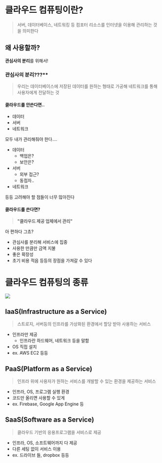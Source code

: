 # 클라우드 컴퓨팅이란?
> 서버, 데이터베이스, 네트워킹 등 컴포터 리소스를 인터넷을 이용해 관리하는 것을 의미한다

## 왜 사용할까?
**관심사의 분리**를 위해서!

### 관심사의 분리???**  
> 우리는 데이터베이스에 저장된 데이터를 원하는 형태로 가공해 네트워크를 통해 사용자에게 전달하는 것

#### 클라우드를 안쓴다면..
- 데이터
- 서버
- 네트워크  

모두 내가 관리해줘야 한다....

- 데이터
	- 백업은?
	- 보안은?
- 서버
	- 외부 접근?
	- 동접자..
- 네트워크

등등 고려해야 할 점들이 너무 많아진다

#### 클라우드를 쓴다면?
>**"클라우드 제공 업체에서 관리"**

아 편하다 그쵸?

- 관심사를 분리해 서비스에 집중
- 사용한 만큼만 금액 지불
- 좋은 확장성
- 초기 비용 적음
등등의 장점을 가져갈 수 있다

# 클라우드 컴퓨팅의 종류

![](https://i.imgur.com/dBNaE6S.png)


## IaaS(Infrastructure as a Service)
> 스트로지, 서버등의 인프라를 가상화된 환경에서 할당 받아 사용하는 서비스

- 인프라만 제공
	- 인프라란 하드웨어, 네트워크 등을 말함
- OS 직접 설치
- ex. AWS EC2 등등
## PaaS(Platform as a Service)
> 인프라 위에 사용자가 원하는 서비스를 개발할 수 있는 환경을 제공하는 서비스

- 인프라, OS, 프로그램 실행 환경
- 코드만 올리면 사용할 수 있게
- ex. Firebase, Google App Engine 등
## SaaS(Software as a Service)
> 클라우드 기반의 응용프로그램을 서비스로 제공

- 인프라, OS, 소프트웨어까지 다 제공
- 다른 세팅 없이 서비스 이용
- ex. 드라이브 들, dropbox 등등


